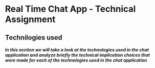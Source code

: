 # Real Time Chat App - Technical Assignment


## Technilogies used

##### In this section we will take a look at the technologies used in the chat application and analyze briefly the technical implication choices that were made for each of the technologies used in the chat application


